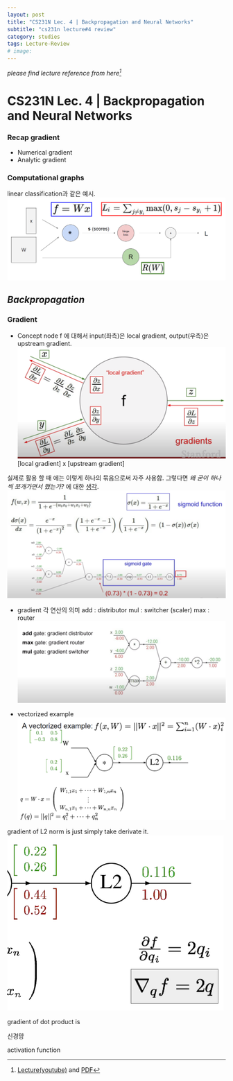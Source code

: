 ```yaml
---
layout: post
title: "CS231N Lec. 4 | Backpropagation and Neural Networks"
subtitle: "cs231n lecture#4 review"
category: studies
tags: Lecture-Review
# image:
---
```


*please find lecture reference from here[^1]*

# CS231N Lec. 4 | Backpropagation and Neural Networks


### Recap gradient
- Numerical gradient
- Analytic gradient


### Computational graphs
linear classification과 같은 예시.
![computational graphs](/assets/img/posts/studies/lecture-review/lec4/markdown-img-paste-20201012185418363.png)


## *__Backpropagation__*



### Gradient
- Concept
node f 에 대해서 input(좌측)은 local gradient, output(우측)은 upstream gradient.
![gradient](/assets/img/posts/studies/lecture-review/lec4/markdown-img-paste-20201012214541993.png)
[local gradient] x [upstream gradient]  

실제로 활용 할 때 에는 이렇게 하나의 묶음으로써 자주 사용함.
그렇다면 *왜 굳이 하나씩 쪼개가면서 했는가?* 에 대한 [생각](https://en.wikipedia.org/wiki/Leaky_abstraction).
![sigmoid](/assets/img/posts/studies/lecture-review/lec4/markdown-img-paste-20201012223414805.png)

- gradient 각 연산의 의미
add : distributor
mul : switcher (scaler)
max : router
![gradient calculation](/assets/img/posts/studies/lecture-review/lec4/markdown-img-paste-20201012223256709.png)

- vectorized example  
![vectorized gradient](/assets/img/posts/studies/lecture-review/lec4/markdown-img-paste-2020101223023401.png)

gradient of L2 norm is just simply take derivate it.
![derivation of L2](/assets/img/posts/studies/lecture-review/lec4/markdown-img-paste-20201012230409494.png)

gradient of dot product is


신경망

activation function

[^1]: [Lecture(youtube)](https://www.youtube.com/playlist?list=PL3FW7Lu3i5JvHM8ljYj-zLfQRF3EO8sYv) and [PDF](http://cs231n.stanford.edu/slides/)